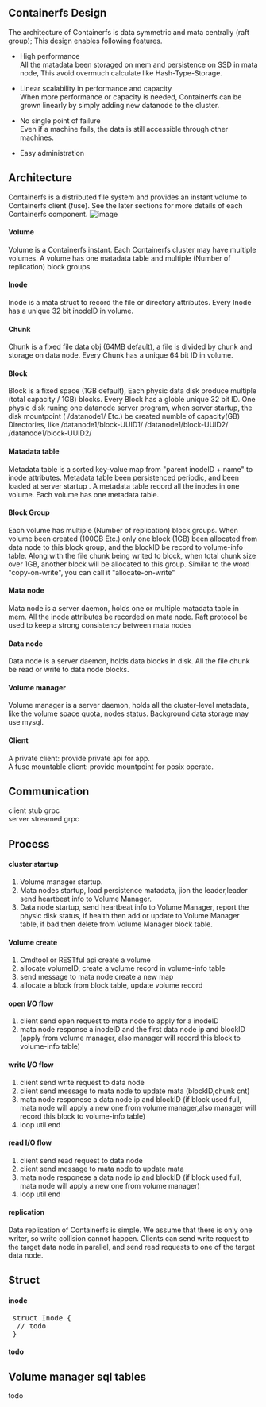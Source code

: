 ## Containerfs Design
The architecture of Containerfs is data symmetric and mata centrally (raft group); This design enables following features.

* High performance  
All the matadata been storaged on mem and persistence on SSD in mata node, This avoid overmuch calculate like Hash-Type-Storage.

* Linear scalability in performance and capacity  
When more performance or capacity is needed, Containerfs can be grown
linearly by simply adding new datanode to the cluster.

* No single point of failure  
Even if a machine fails, the data is still accessible through other machines.

* Easy administration  


## Architecture

Containerfs is a distributed file system and provides an instant volume to Containerfs client (fuse).
See the later sections for more details of each Containerfs component.
![image](https://github.com/zhengxiaochuan-3/containerfs/blob/adddoc20170119/doc/architecture.png)

#### Volume  
Volume is a Containerfs instant. Each Containerfs cluster may have multiple volumes.
A volume has one matadata table and multiple (Number of replication) block groups

#### Inode  
Inode is a mata struct to record the file or directory attributes.
Every Inode has a unique  32 bit inodeID in volume.

#### Chunk  
Chunk is a fixed file data obj (64MB default), a file is divided by chunk and storage on data node.
Every Chunk has a unique 64 bit ID in volume.

#### Block   
Block is a fixed space (1GB default), Each physic data disk produce multiple (total capacity / 1GB) blocks.
Every Block has a globle unique  32 bit ID.
One physic disk runing one datanode server program, when server startup, the disk mountpoint ( /datanode1/ Etc.) be created numble of capacity(GB) Directories, like /datanode1/block-UUID1/ /datanode1/block-UUID2/ /datanode1/block-UUID2/

#### Matadata table  
Metadata table is a sorted key-value map from "parent inodeID + name" to inode attributes.
Metadata table been persistenced periodic, and been loaded at server startup . 
A metadata table record all the inodes in one volume. Each volume has one metadata table.

#### Block Group  
Each volume has multiple (Number of replication) block groups. When volume been created (100GB Etc.) only one block (1GB) been allocated from data node to this block group, and the blockID be record to volume-info table.
Along with the file chunk being writed to block, when total chunk size over 1GB, another block will be allocated to this group. Similar to the word "copy-on-write", you can call it "allocate-on-write"

#### Mata node  
Mata node is a server daemon, holds one or multiple matadata table in mem.
All the inode attributes be recorded on mata node.
Raft protocol be used to keep a strong consistency between mata nodes

#### Data node  
Data node is a server daemon, holds data blocks in disk.
All the file chunk be read or write to data node blocks.

#### Volume manager  
Volume manager is a server daemon, holds all the cluster-level metadata, like the volume space quota, nodes status.
Background data storage may use mysql.

#### Client  
A private client: provide private api for app.  
A fuse mountable client: provide mountpoint for posix operate.

## Communication
client stub grpc  
server streamed grpc

## Process

#### cluster startup
1. Volume manager startup.  
2. Mata nodes startup, load persistence matadata, jion the leader,leader send heartbeat info to Volume Manager.  
3. Data node startup, send heartbeat info to Volume Manager, report the physic disk status, if health then add or update to Volume Manager table, if bad then delete from Volume Manager block table.  


#### Volume create
1. Cmdtool or RESTful api create a volume  
2. allocate volumeID, create a volume record in volume-info table  
3. send message to mata node create a new map  
4. allocate a block from block table, update volume record  

#### open I/O flow
1. client send open request to mata node to apply for a inodeID  
2. mata node response a inodeID and the first data node ip and blockID (apply from volume manager, also manager will record this block to volume-info table)  


#### write I/O flow
1. client send write request to data node  
2. client send message to mata node to update mata (blockID,chunk cnt)  
3. mata node responese a data node ip and blockID (if block used full, mata node will apply a new one from volume manager,also manager will record this block to volume-info table)  
4. loop util end  


#### read I/O flow
1. client send read request to data node  
2. client send message to mata node to update mata  
3. mata node responese a data node ip and blockID (if block used full, mata node will apply a new one from volume manager)  
4. loop util end  


#### replication
Data replication of Containerfs is simple. We assume that there is only
one writer, so write collision cannot happen.  Clients can send write
request to the target data node in parallel, and send read requests to one of
the target data node.



## Struct

#### inode
<pre>
&nbsp;struct Inode {
&nbsp; // todo
&nbsp;}
</pre>

#### todo

## Volume manager sql tables
todo

